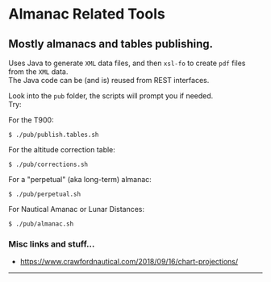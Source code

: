 # Almanac Related Tools
## Mostly almanacs and tables publishing.

Uses Java to generate `XML` data files, and then `xsl-fo` to create `pdf` files from the `XML` data.  
The Java code can be (and is) reused from REST interfaces.

Look into the `pub` folder, the scripts will prompt you if needed.  
Try:

For the T900:
```
$ ./pub/publish.tables.sh
```
For the altitude correction table:
```
$ ./pub/corrections.sh
```
For a "perpetual" (aka long-term) almanac:
```
$ ./pub/perpetual.sh
```
For Nautical Amanac or Lunar Distances:
```
$ ./pub/almanac.sh
```
### Misc links and stuff...
- <https://www.crawfordnautical.com/2018/09/16/chart-projections/>

---